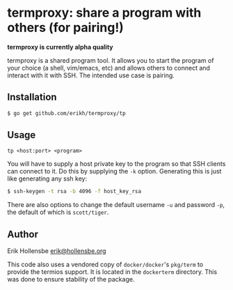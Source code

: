 # termproxy: share a program with others (for pairing!)

**termproxy is currently alpha quality**

termproxy is a shared program tool. It allows you to start the program of your
choice (a shell, vim/emacs, etc) and allows others to connect and interact with
it with SSH. The intended use case is pairing.

## Installation

```bash
$ go get github.com/erikh/termproxy/tp
```

## Usage

```
tp <host:port> <program>
```

You will have to supply a host private key to the program so that SSH clients
can connect to it. Do this by supplying the `-k` option. Generating this is
just like generating any ssh key:

```bash
$ ssh-keygen -t rsa -b 4096 -f host_key_rsa
```

There are also options to change the default username `-u` and password `-p`,
the default of which is `scott/tiger`.

## Author

Erik Hollensbe <erik@hollensbe.org>

This code also uses a vendored copy of `docker/docker`'s `pkg/term` to provide
the termios support. It is located in the `dockerterm` directory. This was done
to ensure stability of the package.
